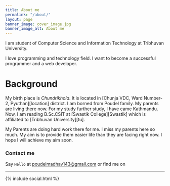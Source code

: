 ```yaml
---
title: About me
permalink: "/about/"
layout: page
banner_image: cover_image.jpg
banner_image_alt: About me
---
```


I am student of Computer Science and Information Technology at Tribhuvan University.

I love programming and technology field. I want to become a successful programmer and a web developer.

<h1><strong>Background</strong><br/></h1>
My birth place is <em>Chundrikhola</em>. It is located in [Chunja VDC, Ward Number-2, Pyuthan][location] district. I am borned from Poudel family. My parents are living there now. For my study further study, I have came Kathmandu. Now, I am reading B.Sc.CSIT at [Swastik College][Swastik] which is affiliated to [Tribhuvan University][tu].

My Parents are doing hard work there for me. I miss my parents here so much. My aim is to provide them easier life than they are facing right now. I hope I will achieve my aim soon.

[Swastik]: http://swastikcollege.edu.np
[tu]: http://tribhuvan-university.edu.np
[location]: https://www.google.com.np/maps/place/Chuja/@28.088214,82.9459613,13z/data=!4m5!3m4!1s0x39964a4fad204e55:0x2f4bf7d35545521d!8m2!3d28.0783883!4d82.9662859?hl=en

### Contact me

Say `Hello` at poudelmadhav143@gmail.com or find
me on

---

{% include social.html %}